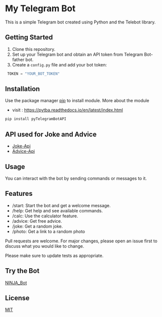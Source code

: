 # My Telegram Bot

This is a simple Telegram bot created using Python and the Telebot library.

## Getting Started

1. Clone this repository.
2. Set up your Telegram bot and obtain an API token from Telegram Bot-father bot.
3. Create a `config.py` file and add your bot token:
  ```python
   TOKEN = "YOUR_BOT_TOKEN"
```

## Installation

Use the package manager [pip](https://pip.pypa.io/en/stable/) to install module.
More about the module 
- visit : https://pytba.readthedocs.io/en/latest/index.html
```bash
pip install pyTelegramBotAPI
```

## API used for Joke and Advice 
- [Joke-Api](https://jokeapi.dev/)
- [Advice-Api](https://api.adviceslip.com/)


## Usage
You can interact with the bot by sending commands or messages to it.


## Features
- /start: Start the bot and get a welcome message.
- /help: Get help and see available commands.
- /calc: Use the calculator feature.
- /advice: Get free advice.
- /joke: Get a random joke.
- /photo: Get a link to a random photo

Pull requests are welcome. For major changes, please open an issue first
to discuss what you would like to change.

Please make sure to update tests as appropriate.
## Try the Bot
[NINJA_Bot](https://t.me/Chisss_bot)

## License

[MIT](https://choosealicense.com/licenses/mit/)
